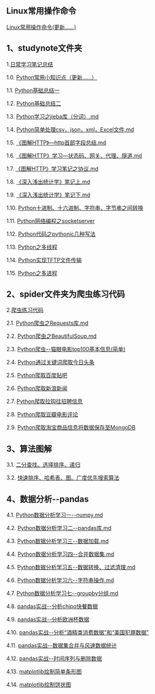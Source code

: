 ## Linux常用操作命令
[Linux常用操作命令(更新……)](https://github.com/daacheng/PythonBasic/blob/master/studynotes/Linux%E5%B8%B8%E7%94%A8%E6%93%8D%E4%BD%9C%E5%91%BD%E4%BB%A4.md)
## 1、studynote文件夹
1.[日常学习笔记总结](https://github.com/daacheng/PythonBasic/tree/master/studynotes)

1.0. [Python常用小知识点（更新……）](https://github.com/daacheng/PythonBasic/blob/master/studynotes/Python%E5%B8%B8%E7%94%A8%E5%B0%8F%E7%9F%A5%E8%AF%86%E7%82%B9(%E6%9B%B4%E6%96%B0ing%E2%80%A6%E2%80%A6).md)

1.1. [Python基础总结一](https://github.com/daacheng/PythonBasic/blob/master/studynotes/Python%E5%9F%BA%E7%A1%80%E6%80%BB%E7%BB%93%E4%B8%80.md)

1.2. [Python基础总结二](https://github.com/daacheng/PythonBasic/blob/master/studynotes/Python%E5%9F%BA%E7%A1%80%E6%80%BB%E7%BB%93%E4%BA%8C.md)

1.3. [Python学习之jieba库（分词）.md](https://github.com/daacheng/PythonBasic/blob/master/studynotes/Python%E5%AD%A6%E4%B9%A0%E4%B9%8Bjieba%E5%BA%93%EF%BC%88%E5%88%86%E8%AF%8D%EF%BC%89.md)

1.4. [Python简单处理csv，json，xml，Excel文件.md](https://github.com/daacheng/PythonBasic/blob/master/studynotes/Python%E7%AE%80%E5%8D%95%E5%A4%84%E7%90%86csv%EF%BC%8Cjson%EF%BC%8Cxml%EF%BC%8CExcel%E6%96%87%E4%BB%B6.md)

1.5. [《图解HTTP》—http首部字段总结.md](https://github.com/daacheng/PythonBasic/blob/master/studynotes/%E3%80%8A%E5%9B%BE%E8%A7%A3HTTP%E3%80%8B%E2%80%94http%E9%A6%96%E9%83%A8%E5%AD%97%E6%AE%B5%E6%80%BB%E7%BB%93.md)

1.6. [《图解HTTP》学习—状态码、网关、代理、隧道.md](https://github.com/daacheng/PythonBasic/blob/master/studynotes/%E3%80%8A%E5%9B%BE%E8%A7%A3HTTP%E3%80%8B%E5%AD%A6%E4%B9%A0%E2%80%94%E7%8A%B6%E6%80%81%E7%A0%81%E3%80%81%E7%BD%91%E5%85%B3%E3%80%81%E4%BB%A3%E7%90%86%E3%80%81%E9%9A%A7%E9%81%93.md)

1.7. [《图解HTTP》学习笔记之协议.md](https://github.com/daacheng/PythonBasic/blob/master/studynotes/%E3%80%8A%E5%9B%BE%E8%A7%A3HTTP%E3%80%8B%E5%AD%A6%E4%B9%A0%E7%AC%94%E8%AE%B0%E4%B9%8B%E5%8D%8F%E8%AE%AE.md)

1.8. [《深入浅出统计学》笔记上.md](https://github.com/daacheng/PythonBasic/blob/master/studynotes/%E3%80%8A%E6%B7%B1%E5%85%A5%E6%B5%85%E5%87%BA%E7%BB%9F%E8%AE%A1%E5%AD%A6%E3%80%8B%E7%AC%94%E8%AE%B0%E4%B8%8A.md)

1.9. [《深入浅出统计学》笔记下.md](https://github.com/daacheng/PythonBasic/blob/master/studynotes/%E3%80%8A%E6%B7%B1%E5%85%A5%E6%B5%85%E5%87%BA%E7%BB%9F%E8%AE%A1%E5%AD%A6%E3%80%8B%E7%AC%94%E8%AE%B0%E4%B8%8B.md)

1.10. [Python十进制、十六进制、字符串、字节串之间转换](https://github.com/daacheng/PythonBasic/blob/master/studynotes/Python%E5%8D%81%E8%BF%9B%E5%88%B6%E3%80%81%E5%8D%81%E5%85%AD%E8%BF%9B%E5%88%B6%E3%80%81%E5%AD%97%E8%8A%82%E4%B8%B2%E3%80%81%E5%AD%97%E7%AC%A6%E4%B8%B2%E8%BD%AC%E6%8D%A2.md)

1.11. [Python网络编程之socketserver](https://github.com/daacheng/PythonBasic/blob/master/studynotes/Python%E7%BD%91%E7%BB%9C%E7%BC%96%E7%A8%8B%E4%B9%8Bsocketserver.md)

1.12. [Python代码之pythonic几种写法](https://github.com/daacheng/PythonBasic/blob/master/studynotes/Python%E4%B9%8B%E4%BB%A3%E7%A0%81pythonic%E5%87%A0%E7%A7%8D%E5%86%99%E6%B3%95.md)

1.13. [Python之多线程](https://github.com/daacheng/PythonBasic/blob/master/studynotes/Python%E4%B9%8B%E5%A4%9A%E7%BA%BF%E7%A8%8B.md)

1.14. [Python实现TFTP文件传输](https://github.com/daacheng/PythonBasic/blob/master/studynotes/Python%E5%AE%9E%E7%8E%B0TFTP%E6%96%87%E4%BB%B6%E4%BC%A0%E8%BE%93.md)

1.15. [Python之多进程](https://github.com/daacheng/PythonBasic/blob/master/studynotes/Python%E4%B9%8B%E5%A4%9A%E8%BF%9B%E7%A8%8B.md)
## 2、spider文件夹为爬虫练习代码
2.[爬虫练习代码](https://github.com/daacheng/PythonBasic/tree/master/spider)

2.1. [Python爬虫之Requests库.md](https://github.com/daacheng/PythonBasic/blob/master/studynotes/Python%E7%88%AC%E8%99%AB%E4%B9%8BRequests%E5%BA%93.md)

2.2. [Python爬虫之BeautifulSoup.md](https://github.com/daacheng/PythonBasic/blob/master/studynotes/Python%E7%88%AC%E8%99%AB%E4%B9%8BBeautifulSoup.md)

2.3. [Python爬虫--猫眼电影top100基本信息(简单)](https://github.com/daacheng/PythonBasic/blob/master/studynotes/Python%E7%88%AC%E8%99%AB--%E7%8C%AB%E7%9C%BC%E7%94%B5%E5%BD%B1top100%E5%9F%BA%E6%9C%AC%E4%BF%A1%E6%81%AF.md)

2.4. [Python通过关键词爬取今日头条](https://github.com/daacheng/PythonBasic/blob/master/spider/pythonForTouTiaoNews.py)

2.5. [Python爬取百度贴吧](https://github.com/daacheng/PythonBasic/blob/master/spider/pythonForTiebaPic.py)

2.6. [Python爬取新浪新闻](https://github.com/daacheng/PythonBasic/blob/master/spider/pythonForNewsSina.py)

2.7. [Python爬取拉钩往招聘信息](https://github.com/daacheng/PythonBasic/blob/master/spider/pythonForLaGou.py)

2.8. [Python爬取豆瓣电影评论](https://github.com/daacheng/PythonBasic/blob/master/spider/pythonForDBComment.py)

2.9. [Python爬取淘宝商品信息将数据保存至MongoDB](https://github.com/daacheng/PythonBasic/blob/master/spider/PythonForTaoBao.py)

## 3、算法图解
3.1. [二分查找、选择排序、递归](https://github.com/daacheng/PythonBasic/blob/master/studynotes/%E4%BA%8C%E5%88%86%E6%9F%A5%E6%89%BE%E3%80%81%E9%80%89%E6%8B%A9%E6%8E%92%E5%BA%8F%E3%80%81%E9%80%92%E5%BD%92.md)

3.2. [快速排序、哈希表、图、广度优先搜索算法](https://github.com/daacheng/PythonBasic/blob/master/studynotes/%E5%BF%AB%E9%80%9F%E6%8E%92%E5%BA%8F%E3%80%81%E5%93%88%E5%B8%8C%E8%A1%A8%E3%80%81%E5%9B%BE%E3%80%81%E5%B9%BF%E5%BA%A6%E4%BC%98%E5%85%88%E6%90%9C%E7%B4%A2%E7%AE%97%E6%B3%95.md)

## 4、数据分析--pandas
4.1. [Python数据分析学习一--numpy.md](https://github.com/daacheng/PythonBasic/blob/master/studynotes/Python%E6%95%B0%E6%8D%AE%E5%88%86%E6%9E%90%E5%AD%A6%E4%B9%A0%E4%B8%80--numpy.md)

4.2. [Python数据分析学习二--pandas库.md](https://github.com/daacheng/PythonBasic/blob/master/studynotes/Python%E6%95%B0%E6%8D%AE%E5%88%86%E6%9E%90%E5%AD%A6%E4%B9%A0%E4%BA%8C--pandas%E5%BA%93.md)

4.3. [Python数据分析学习三--数据加载.md](https://github.com/daacheng/PythonBasic/blob/master/studynotes/Python%E6%95%B0%E6%8D%AE%E5%88%86%E6%9E%90%E5%AD%A6%E4%B9%A0%E4%B8%89--%E6%95%B0%E6%8D%AE%E5%8A%A0%E8%BD%BD.md)

4.4. [Python数据分析学习四--合并数据集.md](https://github.com/daacheng/PythonBasic/blob/master/studynotes/Python%E6%95%B0%E6%8D%AE%E5%88%86%E6%9E%90%E5%AD%A6%E4%B9%A0%E5%9B%9B--%E5%90%88%E5%B9%B6%E6%95%B0%E6%8D%AE%E9%9B%86.md)

4.5. [Python数据分析学习五--数据转换、过滤清理.md](https://github.com/daacheng/PythonBasic/blob/master/studynotes/Python%E6%95%B0%E6%8D%AE%E5%88%86%E6%9E%90%E5%AD%A6%E4%B9%A0%E4%BA%94--%E6%95%B0%E6%8D%AE%E8%BD%AC%E6%8D%A2%E3%80%81%E8%BF%87%E6%BB%A4%E6%B8%85%E7%90%86.md)

4.6. [Python数据分析学习六--字符串操作.md](https://github.com/daacheng/PythonBasic/blob/master/studynotes/Python%E6%95%B0%E6%8D%AE%E5%88%86%E6%9E%90%E5%AD%A6%E4%B9%A0%E5%85%AD--%E5%AD%97%E7%AC%A6%E4%B8%B2%E6%93%8D%E4%BD%9C.md)

4.7. [Python数据分析学习七--groupby分组.md](https://github.com/daacheng/PythonBasic/blob/master/studynotes/Python%E6%95%B0%E6%8D%AE%E5%88%86%E6%9E%90%E5%AD%A6%E4%B9%A0%E4%B8%83--groupby%E5%88%86%E7%BB%84.md)

4.8. [pandas实战--分析chipo快餐数据](https://github.com/daacheng/PythonBasic/blob/master/studynotes/pandas%E5%88%86%E6%9E%90Chipotle%E5%BF%AB%E9%A4%90%E6%95%B0%E6%8D%AE.md)

4.9. [pandas实战--分析欧洲杯数据](https://github.com/daacheng/PythonBasic/blob/master/studynotes/pandas%E5%88%86%E6%9E%90%E4%B9%8B%E6%AC%A7%E6%B4%B2%E6%9D%AF%E6%95%B0%E6%8D%AE.md)

4.10. [pandas实战--分析“酒精类消费数据”和“美国犯罪数据”](https://github.com/daacheng/PythonBasic/blob/master/studynotes/pandas%E5%88%86%E6%9E%90%E9%85%92%E7%B1%BB%E6%B6%88%E8%B4%B9%E6%95%B0%E6%8D%AE%E4%B8%8E%E7%BE%8E%E5%9B%BD%E7%8A%AF%E7%BD%AA%E6%95%B0%E6%8D%AE.md)

4.11. [pandas实战--数据集合并与风速数据统计](https://github.com/daacheng/PythonBasic/blob/master/studynotes/pandas--%E6%95%B0%E6%8D%AE%E9%9B%86%E5%90%88%E5%B9%B6%E4%B8%8E%E9%A3%8E%E9%80%9F%E6%95%B0%E6%8D%AE%E7%BB%9F%E8%AE%A1.md)

4.12. [pandas实战--时间序列与删除数据](https://github.com/daacheng/PythonBasic/blob/master/studynotes/pandas--%E6%97%B6%E9%97%B4%E5%BA%8F%E5%88%97%E5%92%8C%E6%95%B0%E6%8D%AE%E5%88%A0%E9%99%A4.md)

4.13. [matplotlib绘制简单条形图](https://github.com/daacheng/PythonBasic/blob/master/studynotes/matplotlib%E7%BB%98%E5%88%B6%E7%AE%80%E5%8D%95%E7%9A%84%E6%9D%A1%E5%BD%A2%E5%9B%BE.md)

4.14. [matplotlib绘制饼状图](https://github.com/daacheng/PythonBasic/blob/master/studynotes/matplotlib%E7%BB%98%E5%88%B6%E9%A5%BC%E7%8A%B6%E5%9B%BE.md)
